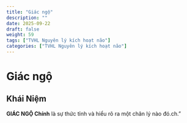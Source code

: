 ```yaml
---
title: "Giác ngộ"
description: ""
date: 2025-09-22
draft: false
weight: 59
tags: ["TVHL Nguyên lý kích hoạt não"]
categories: ["TVHL Nguyên lý kích hoạt não"]
---
```


# Giác ngộ

<!-- **Mã:** 
**Nhóm:**  -->

## Khái Niệm

**GIÁC NGỘ Chính** là sự thức tỉnh và hiểu rõ ra một chân lý nào đó.ch.”
